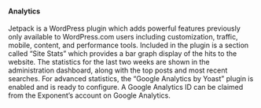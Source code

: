 <style>
	.code {
		font-size: 14;
		font-family: courier;
	}
</style>

<h4>Analytics</h4>

Jetpack is a WordPress plugin which adds powerful features previously only available to WordPress.com users including customization, traffic, mobile, content, and performance tools. Included in the plugin is a section called “Site Stats” which provides a bar graph display of the hits to the website. The statistics for the last two weeks are shown in the administration dashboard, along with the top posts and most recent searches. For advanced statistics, the “Google Analytics by Yoast” plugin is enabled and is ready to configure. A Google Analytics ID can be claimed from the Exponent’s account on Google Analytics.